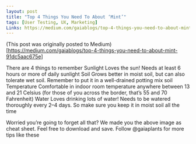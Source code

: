 ```yaml
---
layout: post
title: "Top 4 Things You Need To About ‘Mint’"
tags: [User Testing, UX, Marketing]
Links: https://medium.com/gaiablogs/top-4-things-you-need-to-about-mint-91dc5aac675e
---
```


(This post was originally posted to Medium)[https://medium.com/gaiablogs/top-4-things-you-need-to-about-mint-91dc5aac675e]

There are 4 things to remember
Sunlight
Loves the sun! Needs at least 6 hours or more of daily sunlight
Soil
Grows better in moist soil, but can also tolerate wet soil. Remember to put it in a well-drained potting mix soil
Temperature
Comfortable in indoor room temperature anywhere between 13 and 21 Celsius (for those of you across the border, that’s 55 and 70 Fahrenheit)
Water
Loves drinking lots of water! Needs to be watered thoroughly every 2–4 days. So make sure you keep it in moist soil all the time

Worried you’re going to forget all that? We made you the above image as cheat sheet. Feel free to download and save.
Follow @gaiaplants for more tips like these